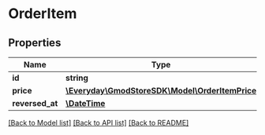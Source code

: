 # OrderItem

## Properties
Name | Type | Description | Notes
------------ | ------------- | ------------- | -------------
**id** | **string** |  | 
**price** | [**\Everyday\GmodStoreSDK\Model\OrderItemPrice**](OrderItemPrice.md) |  | 
**reversed_at** | [**\DateTime**](\DateTime.md) |  | [optional] 

[[Back to Model list]](../../README.md#documentation-for-models) [[Back to API list]](../../README.md#documentation-for-api-endpoints) [[Back to README]](../../README.md)

